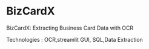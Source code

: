 # BizCardX
BizCardX: Extracting Business Card Data with OCR

Technologies : OCR,streamlit GUI, SQL,Data Extraction
